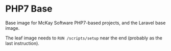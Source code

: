 # PHP7 Base

Base image for McKay Software PHP7-based projects,
and the Laravel base image.

The leaf image needs to `RUN /scripts/setup` near the end
(probably as the last instruction).
